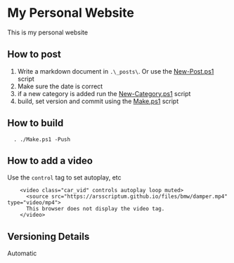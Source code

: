 # My Personal Website

This is my personal website

## How to post

1. Write a markdown document in ```.\_posts\```. Or use the [New-Post.ps1](.\scripts\New-Post.ps1) script
2. Make sure the date is correct
3. if a new category is added run the [New-Category.ps1](.\scripts\New-Category.ps1) script
4. build, set version and commit using the [Make.ps1](.\Make.ps1) script

## How to build

```
  . ./Make.ps1 -Push
```

## How to add a video

Use the ```control``` tag to set autoplay, etc

```
	<video class="car_vid" controls autoplay loop muted>
	  <source src="https://arsscriptum.github.io/files/bmw/damper.mp4" type="video/mp4">
	  This browser does not display the video tag.
	</video>
```

## Versioning Details

Automatic
